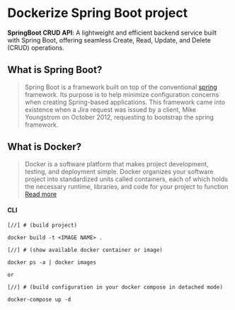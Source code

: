 # Dockerize Spring Boot project

**SpringBoot CRUD API**: A lightweight and efficient backend service built with Spring Boot, offering seamless Create, Read, Update, and Delete (CRUD) operations.

## What is Spring Boot?
> Spring Boot is a framework built on top of the conventional [spring](https://spring.io/projects/spring-framework) framework. Its purpose is to help minimize configuration concerns when creating Spring-based applications. This framework came into existence when a Jira request was issued by a client, Mike Youngstrom on October 2012, requesting to bootstrap the spring framework.

## What is Docker?
> Docker is a software platform that makes project development, testing, and deployment simple. Docker organizes your software project into standardized units called containers, each of which holds the necessary runtime, libraries, and code for your project to function [Read more](https://www.docker.com/)

#### CLI
```
[//] # (build project)

docker build -t <IMAGE NAME> .

[//] # (show available docker container or image)

docker ps -a | docker images

or

[//] # (build configuration in your docker compose in detached mode)

docker-compose up -d
```